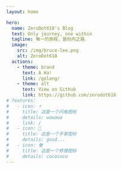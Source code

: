 ```yaml
---
layout: home

hero:
  name: ZeroDot618's Blog
  text: Only journey, one within
  tagline: 唯一的旅程，是向内之路.
  image:
    src: /img/bruce-lee.png
    alt: ZeroDot618
  actions:
    - theme: brand
      text: A Ha!
      link: /golang/
    - theme: alt
      text: View on Github
      link: https://github.com/zerodot618
# features:
#   - icon: ⚡️
#     title: 这是一个闪电图标
#     details: wawawa
#     link: /
#   - icon: 🖖
#     title: 这是一个手掌图标
#     details: good...
#   - icon: 🛠️
#     title: 这是一个修理图标
#     details: cocococo
---
```


<!-- <Index /> -->

<script setup>
// import Index from './Index.vue'
import './style.css'
</script>
